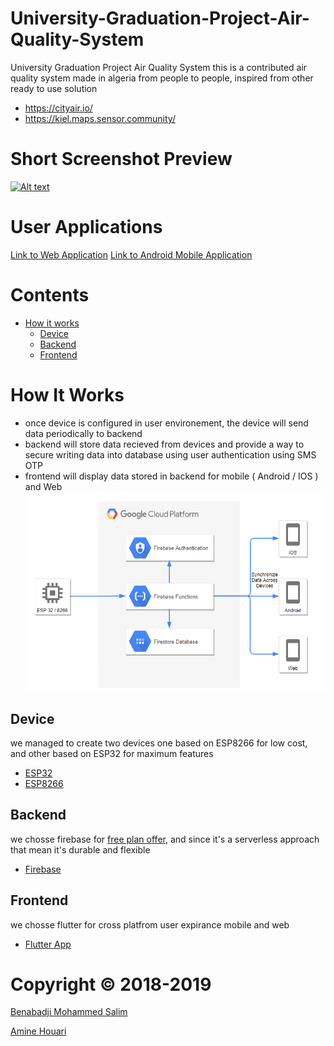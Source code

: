 # University-Graduation-Project-Air-Quality-System
University Graduation Project Air Quality System
this is a contributed air quality system made in algeria from people to people, inspired from other ready to use solution
- https://cityair.io/
- https://kiel.maps.sensor.community/

# Short Screenshot Preview
[![Alt text](https://img.youtube.com/vi/wNRK7oKOohI/0.jpg)](https://www.youtube.com/watch?v=wNRK7oKOohI)

# User Applications
[Link to Web Application](https://pfe-air-quality.firebaseapp.com/) 
[Link to Android Mobile Application](https://pfe-air-quality.firebaseapp.com/) 

# Contents
 - [How it works](#how-it-works)
   - [Device](#device)
   - [Backend](#backend)
   - [Frontend](#frontend)

# How It Works
- once device is configured in user environement, the device will send data periodically to backend
- backend will store data recieved from devices and provide a way to secure writing data into database using user authentication using SMS OTP
- frontend will display data stored in backend for mobile ( Android / IOS ) and Web 
![](/Doc/project_overview.png)

## Device
we managed to create two devices one based on ESP8266 for low cost, and other based on ESP32 for maximum features
- [ESP32](https://github.com/salim97/University-Graduation-Project-Air-Quality-System/tree/master/ESP32%20Air%20Quality)
- [ESP8266](https://github.com/salim97/University-Graduation-Project-Air-Quality-System/tree/master/ESP8266%20Air%20Quality)

## Backend
we chosse firebase for [free plan offer](https://firebase.google.com/pricing), and since it's a serverless approach that mean it's durable and flexible
- [Firebase](https://github.com/salim97/University-Graduation-Project-Air-Quality-System/tree/master/Firebase)

## Frontend
we chosse flutter for cross platfrom user expirance mobile and web
- [Flutter App](https://github.com/salim97/University-Graduation-Project-Air-Quality-System/tree/master/Front-End%20Application/air_quality_system)


# Copyright © 2018-2019

[Benabadji Mohammed Salim](https://github.com/salim97)

[Amine Houari](https://github.com/AmineHouari98)
